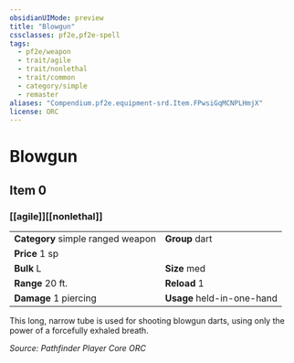 ```yaml
---
obsidianUIMode: preview
title: "Blowgun"
cssclasses: pf2e,pf2e-spell
tags:
  - pf2e/weapon
  - trait/agile
  - trait/nonlethal
  - trait/common
  - category/simple
  - remaster
aliases: "Compendium.pf2e.equipment-srd.Item.FPwsiGqMCNPLHmjX"
license: ORC
---
```

# Blowgun
## Item 0
### [[agile]][[nonlethal]]

|  |  |
| -- | -- |
| **Category** simple ranged weapon | **Group** dart |
| **Price** 1 sp |  |
| **Bulk** L | **Size** med |
|**Range** 20 ft.| **Reload** 1|
| **Damage** 1 piercing  | **Usage** held-in-one-hand |



This long, narrow tube is used for shooting blowgun darts, using only the power of a forcefully exhaled breath.

*Source: Pathfinder Player Core*
*ORC*
